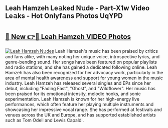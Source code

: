 ## Leah Hamzeh Le𝚊ked N𝚞de - Part-X1w Video Le𝚊ks - Hot Onlyf𝚊ns Photos UqYPD

# <h2><a href="http://ab18831.deff.icu/?id=Leah+Hamzeh">🔗 New 👉🔴 Leah Hamzeh VIDEO Photos</a></h2>

[![Leah Hamzeh N𝚞des](https://i.imgur.com/rIISA9y.gif)](http://ab18831.deff.icu/?id=Leah+Hamzeh)
Leah Hamzeh's music has been praised by critics and fans alike, with many noting her unique voice, introspective lyrics, and genre-bending sound. Her songs have been featured on popular playlists and radio stations, and she has gained a dedicated following online. Leah Hamzeh has also been recognized for her advocacy work, particularly in the area of mental health awareness and support for young women in the music industry. Leah Hamzeh has released several singles and EPs since her debut, including "Fading Fast", "Ghost", and "Wildflower". Her music has been praised for its emotional intensity, melodic hooks, and sonic experimentation. Leah Hamzeh is known for her high-energy live performances, which often feature her playing multiple instruments and showcasing her impressive vocal range. She has performed at festivals and venues across the UK and Europe, and has supported established artists such as Tom Odell and Lewis Capaldi.
